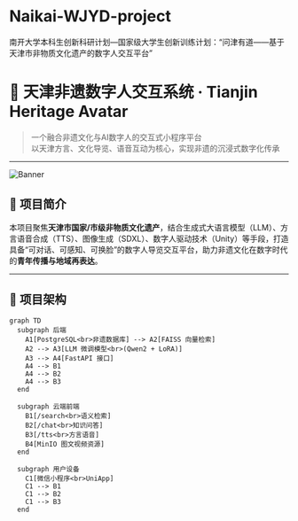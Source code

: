 # Naikai-WJYD-project
南开大学本科生创新科研计划—国家级大学生创新训练计划：“问津有道——基于天津市非物质文化遗产的数字人交互平台”

# 🏮 天津非遗数字人交互系统 · Tianjin Heritage Avatar

> 一个融合非遗文化与AI数字人的交互式小程序平台  
> 以天津方言、文化导览、语音互动为核心，实现非遗的沉浸式数字化传承  

---

![Banner](./assets/banner.png)

## 📌 项目简介

本项目聚焦**天津市国家/市级非物质文化遗产**，结合生成式大语言模型（LLM）、方言语音合成（TTS）、图像生成（SDXL）、数字人驱动技术（Unity）等手段，打造具备“可对话、可感知、可换脸”的数字人导览交互平台，助力非遗文化在数字时代的**青年传播与地域再表达**。

---

## 🧱 项目架构

```mermaid
graph TD
  subgraph 后端
    A1[PostgreSQL<br>非遗数据库] --> A2[FAISS 向量检索]
    A2 --> A3[LLM 微调模型<br>(Qwen2 + LoRA)]
    A3 --> A4[FastAPI 接口]
    A4 --> B1
    A4 --> B2
    A4 --> B3
  end

  subgraph 云端前端
    B1[/search<br>语义检索]
    B2[/chat<br>知识问答]
    B3[/tts<br>方言语音]
    B4[MinIO 图文视频资源]
  end

  subgraph 用户设备
    C1[微信小程序<br>UniApp]
    C1 --> B1
    C1 --> B2
    C1 --> B3
  end
